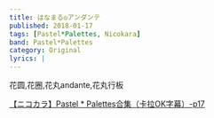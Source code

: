 ```yaml
---
title: はなまる◎アンダンテ
published: 2018-01-17
tags: [Pastel*Palettes, Nicokara]
band: Pastel*Palettes
category: Original
lyrics: |
---
```

花圆,花圈,花丸andante,花丸行板

<summary>
    <a href="https://www.bilibili.com/video/BV14mJzzpE3h?p=17">
        【ニコカラ】Pastel * Palettes合集（卡拉OK字幕）-p17
    </a>
</summary>
